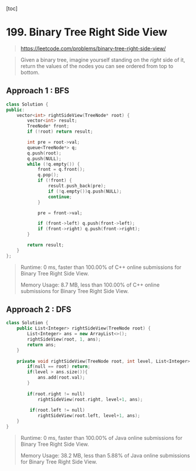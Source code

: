 [toc]

#  199. Binary Tree Right Side View

> https://leetcode.com/problems/binary-tree-right-side-view/

> Given a binary tree, imagine yourself standing on the *right* side of it, return the values of the nodes you can see ordered from top to bottom.

## Approach 1 : BFS

```c++
class Solution {
public:
	vector<int> rightSideView(TreeNode* root) {
		vector<int> result;
		TreeNode* front;
		if (!root) return result;

		int pre = root->val;
		queue<TreeNode*> q;
		q.push(root);
		q.push(NULL);
		while (!q.empty()) {
			front = q.front();
			q.pop();
			if (!front) {
				result.push_back(pre);
				if (!q.empty())q.push(NULL);
				continue;
			}

			pre = front->val;

			if (front->left) q.push(front->left);
			if (front->right) q.push(front->right);
		}

		return result;
	}
};
```
>Runtime: 0 ms, faster than 100.00% of C++ online submissions for Binary Tree Right Side View.
>
>Memory Usage: 8.7 MB, less than 100.00% of C++ online submissions for Binary Tree Right Side View.



## Approach 2 : DFS

```c++
class Solution {
    public List<Integer> rightSideView(TreeNode root) {
        List<Integer> ans = new ArrayList<>();
        rightSideView(root, 1, ans);
        return ans;
    }
    
    private void rightSideView(TreeNode root, int level, List<Integer> ans) {
        if(null == root) return;  
        if(level > ans.size()){
            ans.add(root.val);
        }
        
        if(root.right != null) 
            rightSideView(root.right, level+1, ans);
        
         if(root.left != null) 
            rightSideView(root.left, level+1, ans);
    }
}	
```

>Runtime: 0 ms, faster than 100.00% of Java online submissions for Binary Tree Right Side View.
>
>Memory Usage: 38.2 MB, less than 5.88% of Java online submissions for Binary Tree Right Side View.